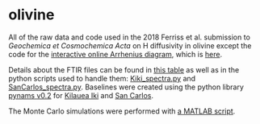 # olivine

All of the raw data and code used in the 2018 Ferriss et al. submission to *Geochemica et Cosmochemica Acta* on H diffusivity in olivine except the code for the [interactive online Arrhenius diagram](https://arrheniusdiagram.herokuapp.com/arrheniusdiagram), which is [here](https://github.com/EFerriss/arrheniusdiagram/).

Details about the FTIR files can be found in [this table](https://github.com/EFerriss/olivine/blob/master/olivine/Ferriss_Supplement_astable.csv) as well as in the python scripts used to handle them: [Kiki_spectra.py](https://github.com/EFerriss/olivine/blob/master/olivine/KilaueaIki/Kiki_spectra.py) and [SanCarlos_spectra.py](https://github.com/EFerriss/olivine/blob/master/olivine/SanCarlos/SanCarlos_spectra.py). Baselines were created using the python library [pynams v0.2](https://zenodo.org/record/1172001#.WoG_rudOlPY) for [Kilauea Iki](https://github.com/EFerriss/olivine/blob/master/olivine/KilaueaIki/Kiki_baselines.py) and [San Carlos](https://github.com/EFerriss/olivine/blob/master/olivine/SanCarlos/SanCarlos_baselines.py). 

The Monte Carlo simulations were performed with [a MATLAB script](https://github.com/EFerriss/olivine/blob/master/olivine/monte_carlo/olivine_degassing_MCfit_script.m).
